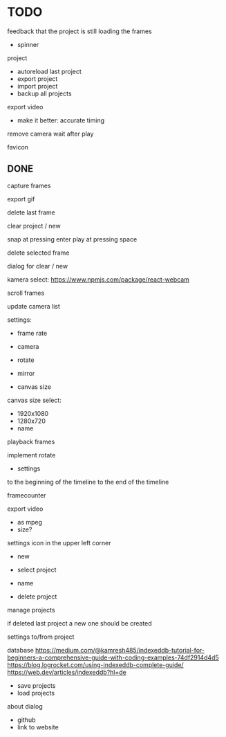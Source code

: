 # TODO

feedback that the project is still loading the frames

- spinner

project

- autoreload last project
- export project
- import project
- backup all projects

export video

- make it better: accurate timing

remove camera wait after play

favicon

## DONE

capture frames

export gif

delete last frame

clear project / new

snap at pressing enter
play at pressing space

delete selected frame

dialog for clear / new

kamera select:
<https://www.npmjs.com/package/react-webcam>

scroll frames

update camera list

settings:

- frame rate
- camera

- rotate
- mirror
- canvas size

canvas size select:

- 1920x1080
- 1280x720
- name

playback frames

implement rotate

- settings

to the beginning of the timeline
to the end of the timeline

framecounter

export video

- as mpeg
- size?

settings icon in the upper left corner

- new

- select project

- name

- delete project

manage projects


if deleted last project a new one should be created

settings to/from project

database
https://medium.com/@kamresh485/indexeddb-tutorial-for-beginners-a-comprehensive-guide-with-coding-examples-74df2914d4d5
https://blog.logrocket.com/using-indexeddb-complete-guide/
https://web.dev/articles/indexeddb?hl=de

- save projects
- load projects

about dialog

- github
- link to website

